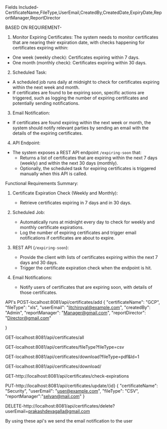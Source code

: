 Fields Included-
CertificateName,FileType,UserEmail,CreatedBy,CreatedDate,ExpiryDate,ReportManager,ReportDirector

BASED ON REQUIREMENT-
 1. Monitor Expiring Certificates:
   The system needs to monitor certificates that are nearing their expiration date, with checks happening for certificates expiring within:
   - One week (weekly check): Certificates expiring within 7 days.
   - One month (monthly check): Certificates expiring within 30 days.

 2. Scheduled Task:
   - A scheduled job runs daily at midnight to check for certificates expiring within the next week and month.
   - If certificates are found to be expiring soon, specific actions are triggered, such as logging the number of expiring certificates and potentially sending notifications.

 3. Email Notification:
   - If certificates are found expiring within the next week or month, the system should notify relevant parties by sending an email with the details of the expiring certificates.

 4. API Endpoint:
   - The system exposes a REST API endpoint `/expiring-soon` that:
     - Returns a list of certificates that are expiring within the next 7 days (weekly) and within the next 30 days (monthly).
     - Optionally, the scheduled task for expiring certificates is triggered manually when this API is called.

 Functional Requirements Summary:
1. Certificate Expiration Check (Weekly and Monthly):
   - Retrieve certificates expiring in 7 days and in 30 days.

2. Scheduled Job:
   - Automatically runs at midnight every day to check for weekly and monthly certificate expirations.
   - Log the number of expiring certificates and trigger email notifications if certificates are about to expire.

3. REST API (`/expiring-soon`):
   - Provide the client with lists of certificates expiring within the next 7 days and 30 days.
   - Trigger the certificate expiration check when the endpoint is hit.

4. Email Notifications:
   - Notify users of certificates that are expiring soon, with details of those certificates.

API's
POST-localhost:8081/api/certificates/add
{
    "certificateName": "GCP",
    "fileType": "xls",
    "userEmail": "litchiroyal@example.com",
    "createdBy": "Admin",
    "reportManager": "Manager@gmail.com",
    "reportDirector": "Director@gmail.com"
   
}

GET-localhost:8081/api/certificates/all

GET-localhost:8081/api/certificates/fileType?fileType=csv

GET-localhost:8081/api/certificates/download?fileType=pdf&Id=1

GET-localhost:8081/api/certificates/download/

GET-http://localhost:8081/api/certificates/check-expirations

PUT-http://localhost:8081/api/certificates/update/{id}
{
    "certificateName": "Security",
    "userEmail": "user@example.com",
    "fileType": "CSV",
    "reportManager":"selvan@mail.com"
}

DELETE-http://localhost:8081/api/certificates/delete?userEmail=prakashdevagalla@gmail.com

By using these api's we send the email notification to the user
